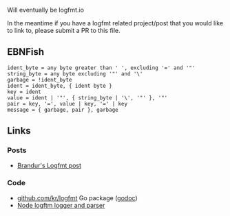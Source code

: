 Will eventually be logfmt.io

In the meantime if you have a logfmt related project/post that you would like to link to, please submit a PR to this file.

## EBNFish

```
ident_byte = any byte greater than ' ', excluding '=' and '"'
string_byte = any byte excluding '"' and '\'
garbage = !ident_byte
ident = ident_byte, { ident byte }
key = ident
value = ident | '"', { string_byte | '\', '"' }, '"'
pair = key, '=', value | key, '=' | key
message = { garbage, pair }, garbage
```

## Links

### Posts

* [Brandur's Logfmt post](https://brandur.org/logfmt)

### Code

* [github.com/kr/logfmt](https://github.com/kr/logfmt) Go package ([godoc](https://godoc.org/github.com/kr/logfmt))
* [Node logftm logger and parser](https://github.com/csquared/node-logfmt)
